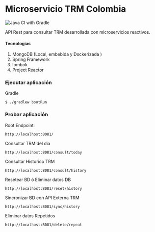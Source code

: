 # **Microservicio TRM Colombia**
![Java CI with Gradle](https://github.com/jsierra93/ms_consultar_trm/workflows/Java%20CI%20with%20Gradle/badge.svg?branch=master)

API Rest para consultar TRM desarrollada con microservicios reactivos.

#### Tecnologias
1. MongoDB (Local, embebida y Dockerizada )
2. Spring Framework
3. lombok
4. Project Reactor

### Ejecutar aplicación

Gradle
 ```shell
 $ ./gradlew bootRun
 ```

### Probar aplicación

Root Endpoint: 
 ```shell
 http://localhost:8081/
 ```
Consultar TRM del dia

 ```shell
 http://localhost:8081/consult/today
 ```
Consultar Historico TRM
 ```shell
 http://localhost:8081/consult/history
 ```
Resetear BD ó Eliminar datos DB
 ```shell
 http://localhost:8081/reset/history
 ```
Sincronizar BD con API Externa TRM
 ```shell
 http://localhost:8081/sync/history
 ```
Eliminar datos Repetidos
 ```shell
 http://localhost:8081/delete/repeat
 ```

